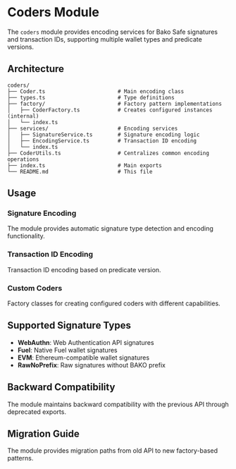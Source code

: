 # Coders Module

The `coders` module provides encoding services for Bako Safe signatures and transaction IDs, supporting multiple wallet types and predicate versions.

## Architecture

```
coders/
├── Coder.ts                       # Main encoding class
├── types.ts                       # Type definitions
├── factory/                       # Factory pattern implementations
│   ├── CoderFactory.ts            # Creates configured instances (internal)
│   └── index.ts
├── services/                      # Encoding services
│   ├── SignatureService.ts        # Signature encoding logic
│   ├── EncodingService.ts         # Transaction ID encoding
│   └── index.ts
├── CoderUtils.ts                  # Centralizes common encoding operations
├── index.ts                       # Main exports
└── README.md                      # This file
```

## Usage

### Signature Encoding

The module provides automatic signature type detection and encoding functionality.

### Transaction ID Encoding

Transaction ID encoding based on predicate version.

### Custom Coders

Factory classes for creating configured coders with different capabilities.

## Supported Signature Types

- **WebAuthn**: Web Authentication API signatures
- **Fuel**: Native Fuel wallet signatures
- **EVM**: Ethereum-compatible wallet signatures
- **RawNoPrefix**: Raw signatures without BAKO prefix

## Backward Compatibility

The module maintains backward compatibility with the previous API through deprecated exports.

## Migration Guide

The module provides migration paths from old API to new factory-based patterns.
